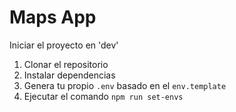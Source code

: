 # Maps App

Iniciar el proyecto en 'dev'

1. Clonar el repositorio
2. Instalar dependencias
3. Genera tu propio ```.env``` basado en el ```env.template```
4. Ejecutar el comando ```npm run set-envs```